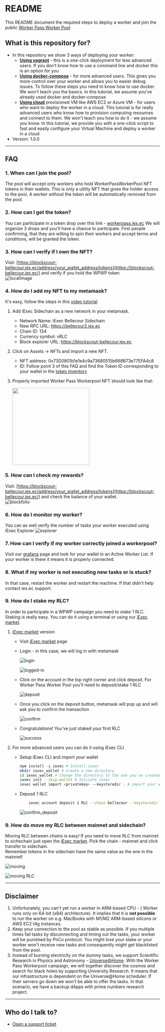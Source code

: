 # README #

This README document the required steps to deploy a worker and join the public [Worker Pass Worker Pool](https://explorer.iex.ec/bellecour/workerpool/0x35684fc93dc7e0645d7145a028dd9f7ee954a08c)

## What is this repository for? ##

* In this repository we show 3 ways of deploying your worker:
    * **[Using vagrant](https://github.com/iExecBlockchainComputing/wpwp-worker-setup/tree/main/vagrant-deployment)** - this is a one-click deployment for less advanced users. If you don't know how to use a command line and docker this is an option for you
    * **[Using docker-compose](https://github.com/iExecBlockchainComputing/wpwp-worker-setup/tree/main/docker-deployment)** - for more advanced users. This gives you more control over your worker and allows you to easier debug issues. To follow these steps you need to know how to use docker. We won't teach you the basics. In this tutorial, we assume you've already used docker and docker-compose
    * **[Using cloud](https://github.com/iExecBlockchainComputing/wpwp-worker-setup/tree/main/cloud-deployment)** provisioned VM like AWS EC2 or Azure VM - for users who want to deploy the worker in a cloud. This tutorial is for really advanced users who know how to provision computing resources and connect to them. We won't teach you how to do it - we assume you know. In this tutorial, we provide you with a one-click script to fast and easily configure your Virtual Machine and deploy a worker in a cloud
* Version: 1.0.0

---

## FAQ

### 1. When can I join the pool? ###

The pool will accept only workers who hold WorkerPassWorkerPool NFT tokens in their wallets. 
This is only a utility NFT that gives the holder access to the pool. 
A worker without the token will be automatically removed from the pool.

### 2. How can I get the token? ###

You can participate in a token drop over this link - [workerpass.iex.ec](https://workerpass.iex.ec)
We will organize 3 drops and you'll have a chance to participate.
First people confirming, that they are willing to spin their workers and accept terms and conditions, will be granted the token.

### 3. How can I verify if I own the NFT? ###

Visit: [https://blockscout-bellecour.iex.ec/address/your_wallet_address/tokens](https://blockscout-bellecour.iex.ec/) and verify if you hold the WPWP token   
![localImage](img/blockfolio.png)

### 4. How do I add my NFT to my metamask? ###

It's easy, follow the steps in this [video tutorial](https://www.youtube.com/watch?v=nNjiNvQ3b7o)
1. Add iExec Sidechain as a new network in your metamask.
    * Network Name: iExec Bellecour Sidechain
    * New RPC URL: https://bellecour2.iex.ec
    * Chain ID: 134
    * Currency symbol: xRLC
    * Block explorer URL: https://blockscout-bellecour.iex.ec
2. Click on Assets -> NFTs and import a new NFT.
    * NFT address: 0x73D0801b1e1e4c9a73680515b668B73e77EFA4c8
    * ID: Follow point 3 of this FAQ and find the Token ID corresponding to your wallet in the [token inventory](https://blockscout-bellecour.iex.ec/tokens/0x73D0801b1e1e4c9a73680515b668B73e77EFA4c8/inventory)
3. Properly imported Worker Pass Workerpool NFT should look like that:

   <img src="img/wpwp.png" width="250"/>

### 5. How can I check my rewards? ###

Visit: [https://blockscout-bellecour.iex.ec/address/your_wallet_address/tokens](https://blockscout-bellecour.iex.ec/) and check the balance of your wallet.   
![blockfolio](img/blockfolio.png)

### 6. How do I monitor my worker? ###

You can as well verify the number of tasks your worker executed using iExec Explorer
![explorer](img/explorer.png)

### 7. How can I verify if my worker correctly joined a workerpool? ###

Visit our [grafana](https://grafana.workerpass.iex.ec/) page and look for your wallet in an Active Worker List. If your worker is there it means it is properly connected.

### 8. What if my worker is not executing new tasks or is stuck? ###

In that case, restart the worker and restart the machine. If that didn't help contact iex.ec support.

### 9. How do I stake my RLC? ###

In order to participate in a WPWP campaign you need to stake 1 RLC.
Staking is really easy. You can do it using a terminal or using our [iExec market](https://market.iex.ec/). 

1. [iExec market](https://market.iex.ec/) version
    * Visit [iExec market](https://market.iex.ec/) page
    * Login - in this case, we will log in with metamask

        ![login](img/login.png)

        ![logged-in](img/logged-in.png)

    * Click on the account in the top right corner and click deposit. For Worker Pass Worker Pool you'll need to deposit/stake 1 RLC

        ![deposit](img/deposit.png)

    * Once you click on the deposit button, metamask will pop up and will ask you to confirm the transaction

        ![confirm](img/confirm.png)

    * Congratulations! You've just staked your first RLC

        ![success](img/success.png)
    
2. For more advanced users you can do it using iExec CLI
    * Setup iExec CLI and import your wallet
        ```sh
        npm install -g iexec # Install iexec
        mkdir iexec_wallet # Create a new directory
        cd iexec_wallet # Change the directory to the one you've created
        iexec init --skip-wallet # Iniciate iexec
        iexec wallet import <privatekey> --keystoredir . # import your wallet
        ```
    
    * Deposit 1 RLC

        ```sh
            iexec account deposit 1 RLC --chain bellecour --keystoredir . --wallet-file worker_wallet.json
        ```

        ![confirm_deposit](img/console_deposit.png)

### 9. How do move my RLC between mainnet and sidechain?

Moving RLC between chains is easy! If you need to move RLC from mainnet to sichechain just open the [iExec market](https://market.iex.ec/).
Pick the chain - mainnet and click transfer to sidechain.  
Remember tokens in the sidechain have the same value as the one in the mainnet!

![moving](./img/moving.png)

![moving RLC](./img/movingRLC.png)

---

## Disclaimer

1. Unfortunately, you can't yet run a worker in ARM-based CPU - ( Worker runs only on 64-bit (x84) architecture). It implies that it is **not possible** to run the worker on e.g. MacBooks with M1/M2 ARM-based silicons or AWS EC2 t4g instances. 
2. Keep your connection to the pool as stable as possible. If you multiple times fail tasks by disconnecting and timing out the tasks, your worker will be punished by PoCo protocol. You might lose your stake or your worker won't receive new tasks and consequently might get blacklisted from the pool.
3. Instead of burning electricity on the dummy tasks, we support Scientific Research in Physics and Astronomy - [Universe@Home](https://universeathome.pl/universe/description.php). With the Worker Pass Workerpool campaign, we will together discover the cosmos and search for black holes by supporting University Research. It means that our infrastructure is dependent on the Universe@Home scheduler. If their servers go down we won't be able to offer the tasks. In that scenario, we have a backup dApps with prime numbers research project.



---

## Who do I talk to? ##

* [Open a support ticket](https://iexecproject.atlassian.net/servicedesk/customer/portal/4/group/9/create/73)
